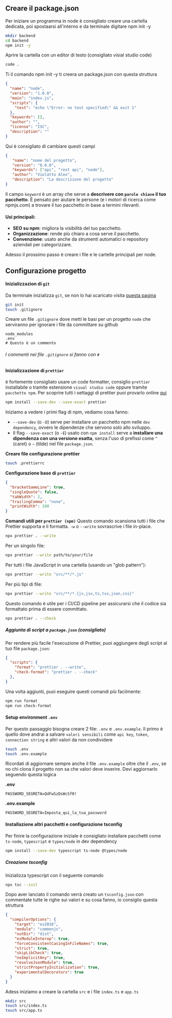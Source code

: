## Creare il package.json

Per iniziare un programma in node è consigliato creare una cartella dedicata, poi spostaarsi all'interno e da terminale digitare npm init -y

``` bash
mkdir backend
cd backend
npm init -y
```


Aprire la cartella con un editor di testo (consigliato visial studio code)

``` bash
code .
```

Ti il comando npm init -y ti creera un package.json con questa struttura

``` json
{
  "name": "node",
  "version": "1.0.0",
  "main": "index.js",
  "scripts": {
    "test": "echo \"Error: no test specified\" && exit 1"
  },
  "keywords": [],
  "author": "",
  "license": "ISC",
  "description": ""
}
```

Qui è consigliato di cambiare questi campi

``` json
{
   "name": "nome del progetto",
   "version": "0.0.0",
   "keywords": ["api", "rest api", "node"],
   "author": "Violatto Alex",
   "description": "La descrizione del progetto"
}
```

Il campo `keyword` è un array che serve a **descrivere con `parole chiave` il tuo pacchetto**. È pensato per aiutare le persone (e i motori di ricerca come npmjs.com) a trovare il tuo pacchetto in base a termini rilevanti.

#### Usi principali:

- **SEO su npm**: migliora la visibilità del tuo pacchetto.
- **Organizzazione**: rende più chiaro a cosa serve il pacchetto.
- **Convenzione**: usato anche da strumenti automatici o repository aziendali per categorizzare.

Adesso il prossimo passo è creare i file e le cartelle principali per node.

## Configurazione progetto

#### Inizializzazion di `git`
Da terminale inizializza `git`, se non lo hai scaricato visita [questa pagina](https://git-scm.com/downloads)

``` bash
git init
touch .gitignore
```

Creare un file `.gitignore` dove metti le basi per un progetto `node` che serviranno per ignorare i file da committare su github

``` text
node_modules
.env
# Questo è un commento
```

###### I commenti nei file `.gitignore`  si fanno con `#`

#### Inizializzazione di `prettier`

è fortemente consigliato usare un code formatter, consiglio `prettier` installabile o tramite estensione `visual studio code` oppure tramite `pacchetto npm`. Per scoprire tutti i settaggi di prettier puoi provarlo online [qui](https://prettier.io/playground/)

``` bash
npm install --save-dev --save-exact prettier
```

Iniziamo a vedere i primi flag di npm, vediamo cosa fanno:
- `--save-dev` (o `-D`) serve per installare un pacchetto npm nelle `dev dependency`, ovvero le dipendenze che servono solo allo sviluppo.
- Il flag `--save-exact` (o `-E`) usato con `npm install` serve a **installare una dipendenza con una versione esatta**, senza l'uso di prefissi come `^` (caret) o `~` (tilde) nel file `package.json`.

**Creare file configurazione prettier**
``` bash
touch .prettierrc
```

**Configurazione base di `prettier`**

``` json
{
  "bracketSameLine": true,
  "singleQuote": false,
  "tabWidth": 2,
  "trailingComma": "none",
  "printWidth": 100
}
```

**Comandi utili per `prettier (npm)`**
Questo comando scansiona tutti i file che Prettier supporta e li formatta. `-w` o `--write` sovrascrive i file in-place.

``` bash
npx prettier . --write
```

Per un singolo file:

``` bash
npx prettier --write path/to/your/file
```

Per tutti i file JavaScript in una cartella (usando un "glob pattern"):

``` bash
npx prettier --write "src/**/*.js"
```

Per più tipi di file:

``` bash
npx prettier --write "src/**/*.{js,jsx,ts,tsx,json,css}"
```

Questo comando è utile per i CI/CD pipeline per assicurarsi che il codice sia formattato prima di essere committato.

``` bash
npx prettier . --check
```

##### Aggiunta di script a `package.json` (consigliato)

Per rendere più facile l'esecuzione di Prettier, puoi aggiungere degli script al tuo file `package.json`:

``` json
{
  "scripts": {
    "format": "prettier . --write",
    "check-format": "prettier . --check"
  },
}
```

Una volta aggiunti, puoi eseguire questi comandi più facilmente:

``` bash
npm run format
npm run check-format
```

#### Setup environment `.env`

Per questo passaggio bisogna creare 2 file: `.env` e `.env.example`. Il primo è quello dove andrai a salvare `valori sensibili` come `api key`, `token`, `connection string` e altri valori da non condividere

``` bash
touch .env
touch .env.example
```

Ricordati di aggiornare sempre anche il file `.env.example` oltre che il `.env`, se no chi clona il progetto non sa che valori deve inserire. Devi aggiornarlo seguendo questa logica

**.env**

```
PASSWORD_SEGRETA=QdFwSzDsWcSf0!
```

**.env.example**

```
PASSWORD_SEGRETA=Imposta_qui_la_tua_password
```

#### Installazione altri pacchetti e configurazione tsconfig

Per finire la configurazione iniziale è consigliato installare pacchetti come `ts-node`, `typescript` e `types/node` in dev dependency

``` bash
npm install --save-dev typescript ts-node @types/node
```

##### Creazione tsconfig

Inizializza typescript con il seguente comando
``` bash
npx tsc --init
```

Dopo aver lanciato il comando verrà creato un `tsconfig.json` con commentate tutte le righe sui valori e su cosa fanno, io consiglio questa struttura

``` json
{
  "compilerOptions": {
    "target": "es2016",
    "module": "commonjs",
    "outDir": "dist",
    "esModuleInterop": true,
    "forceConsistentCasingInFileNames": true,
    "strict": true,
    "skipLibCheck": true,
    "noImplicitAny": true,
    "resolveJsonModule": true,
    "strictPropertyInitialization": true,
    "experimentalDecorators": true
  }
}
```

Adess iniziamo a creare la cartella `src` e i file `index.ts` e `app.ts`

``` bash
mkdir src
touch src/index.ts
touch src/app.ts
```
